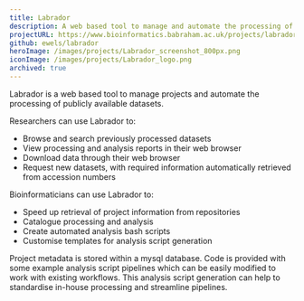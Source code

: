 ```yaml
---
title: Labrador
description: A web based tool to manage and automate the processing of publicly available datasets
projectURL: https://www.bioinformatics.babraham.ac.uk/projects/labrador/
github: ewels/labrador
heroImage: /images/projects/Labrador_screenshot_800px.png
iconImage: /images/projects/Labrador_logo.png
archived: true
---
```


Labrador is a web based tool to manage projects and automate the processing of publicly available datasets.

Researchers can use Labrador to:

- Browse and search previously processed datasets
- View processing and analysis reports in their web browser
- Download data through their web browser
- Request new datasets, with required information automatically retrieved from accession numbers

Bioinformaticians can use Labrador to:

- Speed up retrieval of project information from repositories
- Catalogue processing and analysis
- Create automated analysis bash scripts
- Customise templates for analysis script generation

Project metadata is stored within a mysql database. Code is provided with some example analysis script pipelines which can be easily modified to work with existing workflows. This analysis script generation can help to standardise in-house processing and streamline pipelines.
